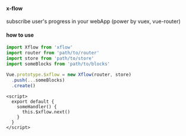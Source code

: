 #### x-flow
subscribe user's progress in your webApp (power by vuex, vue-router)

#### how to use
```ts
import Xflow from 'xflow'
import router from 'path/to/router'
import store from 'path/to/store'
import someBlocks from 'path/to/blocks'

Vue.prototype.$xflow = new Xflow(router, store)
  .push(...someBlocks)
  .create()
```

```vue
<script>
  export default {
    someHandler() {
      this.$xflow.next()
    }
  }
</script>
```